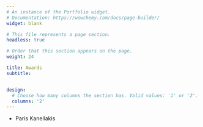 ```yaml
---
# An instance of the Portfolio widget.
# Documentation: https://wowchemy.com/docs/page-builder/
widget: blank

# This file represents a page section.
headless: true

# Order that this section appears on the page.
weight: 24

title: Awards
subtitle: 


design:
  # Choose how many columns the section has. Valid values: '1' or '2'.
  columns: '2'
---
```

 
 * Paris Kanellakis